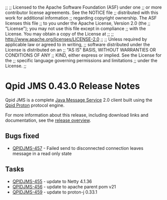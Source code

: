 ;;
;; Licensed to the Apache Software Foundation (ASF) under one
;; or more contributor license agreements.  See the NOTICE file
;; distributed with this work for additional information
;; regarding copyright ownership.  The ASF licenses this file
;; to you under the Apache License, Version 2.0 (the
;; "License"); you may not use this file except in compliance
;; with the License.  You may obtain a copy of the License at
;; 
;;   http://www.apache.org/licenses/LICENSE-2.0
;; 
;; Unless required by applicable law or agreed to in writing,
;; software distributed under the License is distributed on an
;; "AS IS" BASIS, WITHOUT WARRANTIES OR CONDITIONS OF ANY
;; KIND, either express or implied.  See the License for the
;; specific language governing permissions and limitations
;; under the License.
;;

# Qpid JMS 0.43.0 Release Notes

Qpid JMS is a complete [Java Message Service][jms] 2.0 client built
using the [Qpid Proton]({{site_url}}/proton/index.html) protocol
engine.

For more information about this release, including download links and
documentation, see the [release overview](index.html).

[jms]: http://en.wikipedia.org/wiki/Java_Message_Service


## Bugs fixed

 - [QPIDJMS-457](https://issues.apache.org/jira/browse/QPIDJMS-457) - Failed send to disconnected connection leaves message in a read only state

## Tasks

 - [QPIDJMS-455](https://issues.apache.org/jira/browse/QPIDJMS-455) - update to Netty 4.1.36
 - [QPIDJMS-456](https://issues.apache.org/jira/browse/QPIDJMS-456) - update to apache parent pom v21
 - [QPIDJMS-459](https://issues.apache.org/jira/browse/QPIDJMS-459) - update to proton-j 0.33.1